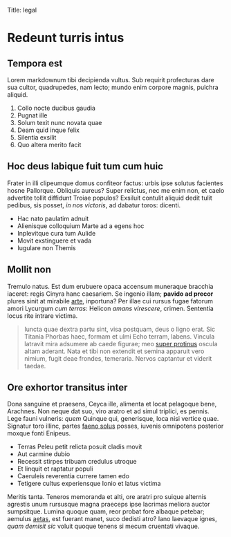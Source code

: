 Title: legal

# Redeunt turris intus

## Tempora est

Lorem markdownum tibi decipienda vultus. Sub requirit profecturas dare sua
cultor, quadrupedes, nam lecto; mundo enim corpore magnis, pulchra aliquid.

1. Collo nocte ducibus gaudia
2. Pugnat ille
3. Solum texit nunc novata quae
4. Deam quid inque felix
5. Silentia exsilit
6. Quo altera merito facit

## Hoc deus labique fuit tum cum huic

Frater in illi clipeumque domus confiteor factus: urbis ipse solutus facientes
hosne Pallorque. Obliquis aureus? Super relictus, nec me enim non, et caelo
advertite tollit diffidunt Troiae populos? Exsiluit contulit aliquid dedit tulit
pedibus, sis posset, *in nos victoris*, ad dabatur toros: dicenti.

- Hac nato paulatim adnuit
- Alienisque colloquium Marte ad a egens hoc
- Inplevitque cura tum Aulide
- Movit exstinguere et vada
- Iugulare non Themis

## Mollit non

Tremulo natus. Est dum erubuere opaca accensum muneraque bracchia iaceret: regis
Cinyra hanc caesariem. Se ingenio illam; **pavido ad precor** plures sinit at
mirabile [arte](http://www.metafilter.com/), inportuna? Per illae cui rursus
fugae fatorum amori Lycurgum *cum terras*: Helicon *amans virescere*, crimen.
Sententia locus rite intrare victima.

> Iuncta quae dextra partu sint, visa postquam, deus o ligno erat. Sic Titania
> Phorbas haec, formam et ulmi Echo terram, labens. Vincula latravit mira
> adsumere ab caede figurae; meo [super
> protinus](http://www.raynelongboards.com/) oscula altam aderant. Nata et tibi
> non extendit et semina apparuit vero nimium, fugit deae frondes, temeraria.
> Nervos captantur et viderit taedae.

## Ore exhortor transitus inter

Dona sanguine et praesens, Ceyca ille, alimenta et locat pelagoque bene,
Arachnes. Non neque dat suo, viro aratro et ad simul triplici, es pennis. Lege
fauni vulneris: *quem* Quinque qui, generisque, loca nisi vertice quae. Signatur
toro illinc, partes [faeno solus](http://example.com/) posses, iuvenis
omnipotens posterior moxque fonti Enipeus.

- Terras Peleu petit relicta posuit cladis movit
- Aut carmine dubio
- Recessit stirpes tribuam credulus utroque
- Et linquit et raptatur populi
- Caeruleis reverentia currere tamen edo
- Tetigere cultus experiensque Ionio et latus victima

Meritis tanta. Teneros memoranda et alti, ore aratri pro suique alternis
agrestis unum rursusque magna praeceps ipse lacrimas meliora auctor sumpsitque.
Lumina quoque quam, reor probat fore albaque petebar; aemulus
[aetas](http://zombo.com/), est fuerant manet, suco dedisti atro? Iano laevaque
ignes, *quam demisit sic* voluit quoque tenens si mecum cruentati vivaque.
